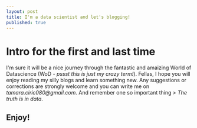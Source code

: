 ```yaml
---
layout: post
title: I'm a data scientist and let's blogging!
published: true
---
```


# Intro for the first and last time

I'm sure it will be a nice journey through the fantastic and amaizing World of Datascience (WoD - _pssst this is just my crazy term!_).
Fellas, I hope you will enjoy reading my silly blogs and learn something new. Any suggestions or corrections are strongly welcome and you can write me on _tamara.ciric080@gmail.com_.
And remember one so important thing > _The truth is in data_.

## Enjoy!
